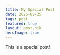 ```yaml
---
title: My Special Post
date: 2025-09-25
tags: post 
featured: true 
layout: post.njk 
heroImage: true 
---
```

This is a special post!

